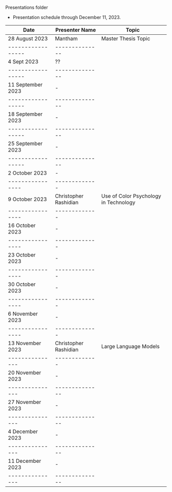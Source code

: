 Presentations folder
* Presentation schedule through December 11, 2023.

Date               | Presenter Name |       Topic        | 
-----------------  | -------------- |  ----------------
28 August 2023     | Mantham        | Master Thesis Topic
-----------------  | -------------- |  
4 Sept 2023        | ??             |
-----------------  | -------------- |  
11 September 2023  | -              |
-----------------  | -------------- |  
18 September 2023  | -              |
-----------------  | -------------- |  
25 September 2023  | -              |
-----------------  | -------------- |  
2 October 2023     | -              |
----------------   | -------------  |
9 October 2023     | Christopher Rashidian | Use of Color Psychology in Technology
----------------   | -------------  |
16 October 2023    | -              |
----------------   | -------------  |
23 October 2023    | -              |
----------------   | -------------  |
30 October 2023    | -              |
----------------   | -------------  |
6 November 2023    | -              |
----------------   | -------------  | 
13 November 2023   | Christopher Rashidian | Large Language Models
---------------    | -------------  | 
20 November 2023   | -              |
---------------    |--------------  |    
27 November 2023   | -              |
---------------    |--------------  |    
4 December 2023    | -              |
---------------    |--------------  |    
11 December 2023   | -              |
---------------    |--------------  |
